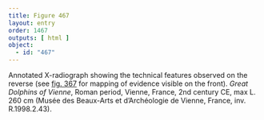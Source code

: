 ```yaml
---
title: Figure 467
layout: entry
order: 1467
outputs: [ html ]
object:
  - id: "467"
---
```


Annotated X-radiograph showing the technical features observed on the reverse (see [fig. 367](/visual-atlas/367/) for mapping of evidence visible on the front). *Great Dolphins of Vienne*, Roman period, Vienne, France, 2nd century CE, max L. 260 cm (Musée des Beaux-Arts et d’Archéologie de Vienne, France, inv. R.1998.2.43).
